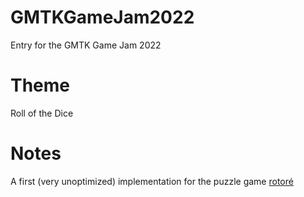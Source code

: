 # GMTKGameJam2022
Entry for the GMTK Game Jam 2022
# Theme
Roll of the Dice
# Notes
A first (very unoptimized) implementation for the puzzle game [rotoré](https://mwoov.itch.io/rotore)
